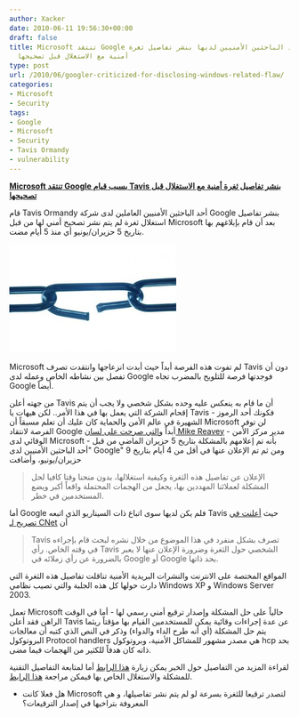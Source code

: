 ```yaml
---
author: Xacker
date: 2010-06-11 19:56:30+00:00
draft: false
title: Microsoft تنتقد Google بسبب قيام أحد الباحثين الأمنيين لديها بنشر تفاصيل ثغرة
  أمنية مع الاستغلال قبل تصحيحها
type: post
url: /2010/06/googler-criticized-for-disclosing-windows-related-flaw/
categories:
- Microsoft
- Security
tags:
- Google
- Microsoft
- Security
- Tavis Ormandy
- vulnerability
---
```


**[Microsoft تنتقد Google بسبب قيام Tavis بنشر تفاصيل ثغرة أمنية مع الاستغلال قبل تصحيحها](https://www.it-scoop.com/2010/06/googler-criticized-for-disclosing-windows-related-flaw)**




قام Tavis Ormandy أحد الباحثين الأمنيين العاملين لدى شركة Google بنشر تفاصيل استغلال ثغرة لم يتم نشر تصحيح أمني لها من قبل Microsoft بعد أن قام بإبلاغهم بها بتاريخ 5 حزيران/يونيو أي منذ 5 أيام مضت.




[![](weaklink-300x195.jpg)
](https://www.it-scoop.com/2010/06/googler-criticized-for-disclosing-windows-related-flaw)




Microsoft لم تفوت هذه الفرصة أبداً حيث أبدت انزعاجها وانتقدت تصرف Tavis دون أن تفصل بين نشاطه الخاص وعمله لدى Google فوجدتها فرصة للتلويح بالمضرب تجاه Google أيضاً.


من جهته أعلن Tavis أن ما قام به ينعكس عليه وحده بشكل شخصي ولا يجب أن يتم إقحام الشركة التي يعمل بها في هذا الأمر.. لكن هيهات يا Tavis - فكونك أحد الرموز الشهيرة في عالم الأمن والحماية كان عليك أن تعلم مسبقاً أن Microsoft لن توفر الفرصة لانتقاد Google أبداً [والتي صرحت على لسان Mike Reavey](http://blogs.technet.com/b/msrc/archive/2010/06/10/windows-help-vulnerability-disclosure.aspx) - مدير مركز الأمن الوقائي لدى Microsoft - بأنه تم إعلامهم بالمشكلة بتاريخ 5 حزيران الماضي من قبل "أحد الباحثين الأمنيين لدى Google" ومن ثم تم الإعلان عنها في أقل من 4 أيام بتاريخ 9 حزيران/يونيو، وأضافت


<blockquote>الإعلان عن تفاصيل هذه الثغرة وكيفية استغلالها، بدون منحنا وقتا كافيا لحل المشكلة لعملائنا المهددين بها، يجعل من الهجمات المحتملة واقعاً أكبر ويضع المستخدمين في خطر.</blockquote>


أما Google فلم يكن لديها سوى اتباع ذات السيناريو الذي اتبعه Tavis حيث [أعلنت في تصريح لـ CNet](http://news.cnet.com/8301-27080_3-20007421-245.html) أن


<blockquote>Tavis تصرف بشكل منفرد في هذا الموضوع من خلال نشره لبحث قام بإجراءه في وقته الخاص. رأي Tavis الشخصي حول الثغرة وضرورة الإعلان عنها لا يعبر بالضرورة عن رأي زملائه في Google أو Google بحد ذاتها.</blockquote>


المواقع المختصة على الانترنت والنشرات البريدية الأمنية تناقلت تفاصيل هذه الثغرة التي دارت حولها كل هذه الجلبة والتي تصيب نظامي Windows XP و Windows Server 2003.

تعمل Microsoft حالياً على حل المشكلة وإصدار ترقيع أمني رسمي لها - أما في الوقت الراهن فقد أعلن Tavis عن عدة إجراءات وقائية يمكن للمستخدمين القيام بها مؤقتاً ريثما يتم حل المشكلة (أي أنه طرح الداء والدواء) وذكر في النص الذي كتبه أن معالجات البروتوكول Protocol handlers هي مصدر مشهور للمشاكل الأمنية، وبروتوكول hcp بحد ذاته كان هدفاً للكثير من الهجمات فيما مضى.

لقراءة المزيد من التفاصيل حول الخبر يمكن زيارة [هذا الرابط](http://news.cnet.com/8301-27080_3-20007421-245.html) أما لمتابعة التفاصيل التقنية للمشكلة والاستغلال الخاص بها فيمكن مراجعة [هذا الرابط](http://seclists.org/fulldisclosure/2010/Jun/205).

- هل فعلا كانت Microsoft لتصدر ترقيعا للثغرة بسرعة لو لم يتم نشر تفاصيلها، و هي المعروفة بتراخيها في إصدار الترقيعات؟
